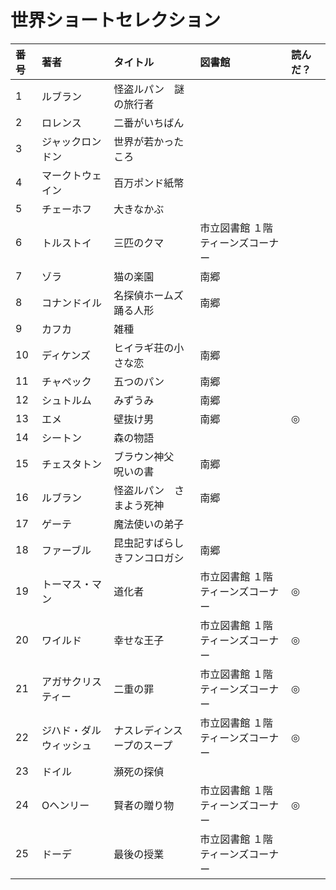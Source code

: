 # 世界ショートセレクション


|番号|著者|タイトル|図書館|読んだ？|
|:----|:---|:---|:---|:---|
| 1|	ルブラン             | 怪盗ルパン　謎の旅行者 | |
| 2|	ロレンス	           | 二番がいちばん ||
| 3|	ジャックロンドン     | 世界が若かったころ ||
| 4|	マークトウェイン     | 百万ポンド紙幣 ||
| 5|	チェーホフ           | 大きなかぶ ||
| 6|	トルストイ           | 三匹のクマ |	市立図書館	１階ティーンズコーナー |
| 7|	ゾラ                 |猫の楽園	 | 南郷 |
| 8|	コナンドイル         | 名探偵ホームズ　踊る人形 |	南郷 |
| 9| カフカ                | 雑種|
|10| ディケンズ	           | ヒイラギ荘の小さな恋 |	南郷 |
|11| チャペック	           | 五つのパン	| 南郷 |
|12| シュトルム	           | みずうみ	| 南郷 |
|13| エメ	                 | 壁抜け男	|南郷	|◎|
|14| シートン              | 森の物語|
|15| チェスタトン          | ブラウン神父　呪いの書	|南郷|
|16| ルブラン	             | 怪盗ルパン　さまよう死神	|南郷|
|17| ゲーテ                | 魔法使いの弟子|
|18| ファーブル	           | 昆虫記すばらしきフンコロガシ|	南郷 |
|19| トーマス・マン        | 道化者	|市立図書館	１階ティーンズコーナー|◎|
|20| ワイルド	             | 幸せな王子|	市立図書館	１階ティーンズコーナー|◎|
|21| アガサクリスティー	   | 二重の罪	|市立図書館	１階ティーンズコーナー|◎|
|22| ジハド・ダルウィッシュ| ナスレディンスープのスープ|	市立図書館	１階ティーンズコーナー|◎|
|23| ドイル                | 瀕死の探偵||
|24| Oヘンリー	           | 賢者の贈り物	|市立図書館	１階ティーンズコーナー|◎|
|25| ドーデ	               | 最後の授業|市立図書館	１階ティーンズコーナー||
